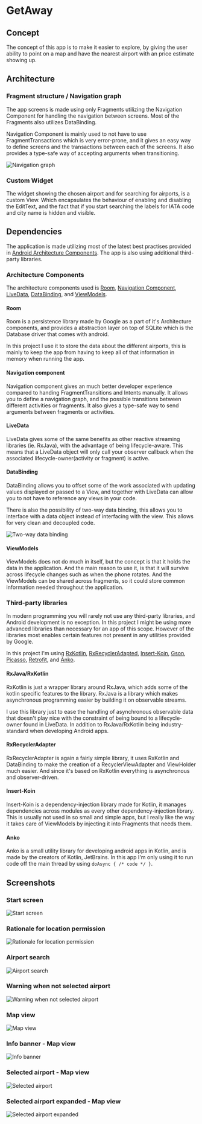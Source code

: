 # GetAway

## Concept

The concept of this app is to make it easier to explore, by giving the user ability to point on a map and have the nearest airport with an price estimate showing up.

## Architecture

### Fragment structure / Navigation graph

The app screens is made using only Fragments utilizing the Navigation Component for handling the navigation between screens. Most of the Fragments also utilizes DataBinding.

Navigation Component is mainly used to not have to use FragmentTransactions which is very error-prone, and it gives an easy way to define screens and the transactions between each of the screens. It also provides a type-safe way of accepting arguments when transitioning. 

![Navigation graph](puml/nav_graph.png)

### Custom Widget

The widget showing the chosen airport and for searching for airports, is a custom View. Which encapsulates the behaviour of enabling and disabling the EditText, and the fact that if you start searching the labels for IATA code and city name is hidden and visible. 

## Dependencies

The application is made utilizing most of the latest best practises provided in [Android Architecture Components](https://developer.android.com/topic/libraries/architecture). The app is also using additional third-party libraries.

### Architecture Components

The architecture components used is [Room](https://developer.android.com/topic/libraries/architecture/room), [Navigation Component](https://developer.android.com/guide/navigation), [LiveData](https://developer.android.com/topic/libraries/architecture/livedata), [DataBinding](https://developer.android.com/topic/libraries/data-binding), and [ViewModels](https://developer.android.com/topic/libraries/architecture/viewmodel).

#### Room

Room is a persistence library made by Google as a part of it's Architecture components, and provides a abstraction layer on top of SQLite which is the Database driver that comes with android.

In this project I use it to store the data about the different airports, this is mainly to keep the app from having to keep all of that information in memory when running the app.

#### Navigation component

Navigation component gives an much better developer experience compared to handing FragmentTransitions and Intents manually. It allows you to define a navigation graph, and the possible transitions between different activities or fragments. It also gives a type-safe way to send arguments between fragments or activities.

#### LiveData

LiveData gives some of the same benefits as other reactive streaming libraries (ie. RxJava), with the advantage of being lifecycle-aware. This means that a LiveData object will only call your observer callback when the associated lifecycle-owner(activity or fragment) is active.

#### DataBinding

DataBinding allows you to offset some of the work associated with updating values displayed or passed to a View, and together with LiveData can allow you to not have to reference any views in your code.

There is also the possibility of two-way data binding, this allows you to interface with a data object instead of interfacing with the view. This allows for very clean and decoupled code.

![Two-way data binding](puml/two_way_databinding.png)

#### ViewModels

ViewModels does not do much in itself, but the concept is that it holds the data in the application. And the main reason to use it, is that it will survive across lifecycle changes such as when the phone rotates. And the ViewModels can be shared across fragments, so it could store common information needed throughout the application.

### Third-party libraries

In modern programming you will rarely not use any third-party libraries, and Android development is no exception. In this project I might be using more advanced libraries than necessary for an app of this scope. However of the libraries most enables certain features not present in any utilities provided by Google.

In this project I'm using [RxKotlin](https://github.com/ReactiveX/RxKotlin), [RxRecyclerAdapted](https://github.com/ahmedrizwan/RxRecyclerAdapter), [Insert-Koin](https://insert-koin.io/), [Gson](https://github.com/google/gson), [Picasso](http://square.github.io/picasso/), [Retrofit](https://square.github.io/retrofit/), and [Anko](https://github.com/Kotlin/anko).

#### RxJava/RxKotlin

RxKotlin is just a wrapper library around RxJava, which adds some of the kotlin specific features to the library. RxJava is a library which makes asynchronous programming easier by building it on observable streams.

I use this library just to ease the handling of asynchronous observable data that doesn't play nice with the constraint of being bound to a lifecycle-owner found in LiveData. In addition to RxJava/RxKotlin being industry-standard when developing Android apps.

#### RxRecyclerAdapter

RxRecyclerAdapter is again a fairly simple library, it uses RxKotlin and DataBinding to make the creation of a RecyclerViewAdapter and ViewHolder much easier. And since it's based on RxKotlin everything is asynchronous and observer-driven.

#### Insert-Koin 

Insert-Koin is a dependency-injection library made for Kotlin, it manages dependencies across modules as every other dependency-injection library. This is usually not used in so small and simple apps, but I really like the way it takes care of ViewModels by injecting it into Fragments that needs them.

#### Anko

Anko is a small utility library for developing android apps in Kotlin, and is made by the creators of Kotlin, JetBrains. In this app I'm only using it to run code off the main thread by using `doAsync { /* code */ }`.

## Screenshots

### Start screen

![Start screen](screenshots/Screenshot_20190429-201207.png)

<div class="page-break"></div>

### Rationale for location permission

![Rationale for location permission](screenshots/Screenshot_20190429-201321.png)

<div class="page-break"></div>

### Airport search

![Airport search](screenshots/Screenshot_20190429-201347.png)

<div class="page-break"></div>

### Warning when not selected airport

![Warning when not selected airport](screenshots/Screenshot_20190429-201312.png)

<div class="page-break"></div>

### Map view

![Map view](screenshots/Screenshot_20190429-201357.png)

<div class="page-break"></div>

### Info banner - Map view

![Info banner](screenshots/Screenshot_20190429-201405.png)

<div class="page-break"></div>

### Selected airport - Map view

![Selected airport](screenshots/Screenshot_20190429-201413.png)

<div class="page-break"></div>

### Selected airport expanded - Map view

![Selected airport expanded](screenshots/Screenshot_20190429-201422.png)
